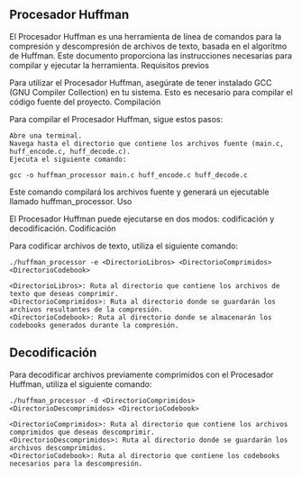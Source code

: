 ## Procesador Huffman

El Procesador Huffman es una herramienta de línea de comandos para la compresión y descompresión de archivos de texto, basada en el algoritmo de Huffman. Este documento proporciona las instrucciones necesarias para compilar y ejecutar la herramienta.
Requisitos previos

Para utilizar el Procesador Huffman, asegúrate de tener instalado GCC (GNU Compiler Collection) en tu sistema. Esto es necesario para compilar el código fuente del proyecto.
Compilación

Para compilar el Procesador Huffman, sigue estos pasos:

    Abre una terminal.
    Navega hasta el directorio que contiene los archivos fuente (main.c, huff_encode.c, huff_decode.c).
    Ejecuta el siguiente comando:

```
gcc -o huffman_processor main.c huff_encode.c huff_decode.c
```

Este comando compilará los archivos fuente y generará un ejecutable llamado huffman_processor.
Uso

El Procesador Huffman puede ejecutarse en dos modos: codificación y decodificación.
Codificación

Para codificar archivos de texto, utiliza el siguiente comando:

```
./huffman_processor -e <DirectorioLibros> <DirectorioComprimidos> <DirectorioCodebook>
```

    <DirectorioLibros>: Ruta al directorio que contiene los archivos de texto que deseas comprimir.
    <DirectorioComprimidos>: Ruta al directorio donde se guardarán los archivos resultantes de la compresión.
    <DirectorioCodebook>: Ruta al directorio donde se almacenarán los codebooks generados durante la compresión.


## Decodificación

Para decodificar archivos previamente comprimidos con el Procesador Huffman, utiliza el siguiente comando:

```
./huffman_processor -d <DirectorioComprimidos> <DirectorioDescomprimidos> <DirectorioCodebook>
```

    <DirectorioComprimidos>: Ruta al directorio que contiene los archivos comprimidos que deseas descomprimir.
    <DirectorioDescomprimidos>: Ruta al directorio donde se guardarán los archivos descomprimidos.
    <DirectorioCodebook>: Ruta al directorio que contiene los codebooks necesarios para la descompresión.
